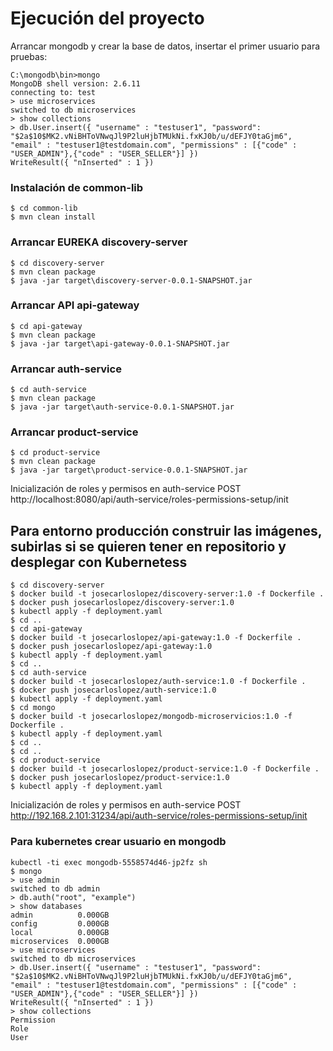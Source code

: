 # Ejecución del proyecto

Arrancar mongodb y crear la base de datos, insertar el primer usuario para pruebas:

```
C:\mongodb\bin>mongo
MongoDB shell version: 2.6.11
connecting to: test
> use microservices
switched to db microservices
> show collections
> db.User.insert({ "username" : "testuser1", "password": "$2a$10$MK2.vNiBHToVNwqJl9P2luHjbTMUkNi.fxKJ0b/u/dEFJY0taGjm6", "email" : "testuser1@testdomain.com", "permissions" : [{"code" : "USER_ADMIN"},{"code" : "USER_SELLER"}] })
WriteResult({ "nInserted" : 1 })
```

### Instalación de common-lib

```
$ cd common-lib
$ mvn clean install
```

### Arrancar EUREKA discovery-server

```
$ cd discovery-server
$ mvn clean package
$ java -jar target\discovery-server-0.0.1-SNAPSHOT.jar
```

### Arrancar API api-gateway

```
$ cd api-gateway
$ mvn clean package
$ java -jar target\api-gateway-0.0.1-SNAPSHOT.jar
```

### Arrancar auth-service

```
$ cd auth-service
$ mvn clean package
$ java -jar target\auth-service-0.0.1-SNAPSHOT.jar
```

### Arrancar product-service

```
$ cd product-service
$ mvn clean package
$ java -jar target\product-service-0.0.1-SNAPSHOT.jar
```

Inicialización de roles y permisos en auth-service
POST http://localhost:8080/api/auth-service/roles-permissions-setup/init

## Para entorno producción construir las imágenes, subirlas si se quieren tener en repositorio y desplegar con Kubernetess

```
$ cd discovery-server
$ docker build -t josecarloslopez/discovery-server:1.0 -f Dockerfile .
$ docker push josecarloslopez/discovery-server:1.0
$ kubectl apply -f deployment.yaml
$ cd ..
$ cd api-gateway
$ docker build -t josecarloslopez/api-gateway:1.0 -f Dockerfile .
$ docker push josecarloslopez/api-gateway:1.0
$ kubectl apply -f deployment.yaml
$ cd ..
$ cd auth-service
$ docker build -t josecarloslopez/auth-service:1.0 -f Dockerfile .
$ docker push josecarloslopez/auth-service:1.0
$ kubectl apply -f deployment.yaml
$ cd mongo
$ docker build -t josecarloslopez/mongodb-microservicios:1.0 -f Dockerfile .
$ kubectl apply -f deployment.yaml
$ cd ..
$ cd ..
$ cd product-service
$ docker build -t josecarloslopez/product-service:1.0 -f Dockerfile .
$ docker push josecarloslopez/product-service:1.0
$ kubectl apply -f deployment.yaml
```

Inicialización de roles y permisos en auth-service
POST http://192.168.2.101:31234/api/auth-service/roles-permissions-setup/init

### Para kubernetes crear usuario en mongodb

```
kubectl -ti exec mongodb-5558574d46-jp2fz sh
$ mongo
> use admin
switched to db admin
> db.auth("root", "example")
> show databases
admin          0.000GB
config         0.000GB
local          0.000GB
microservices  0.000GB
> use microservices
switched to db microservices
> db.User.insert({ "username" : "testuser1", "password": "$2a$10$MK2.vNiBHToVNwqJl9P2luHjbTMUkNi.fxKJ0b/u/dEFJY0taGjm6", "email" : "testuser1@testdomain.com", "permissions" : [{"code" : "USER_ADMIN"},{"code" : "USER_SELLER"}] })
WriteResult({ "nInserted" : 1 })
> show collections
Permission
Role
User
```

